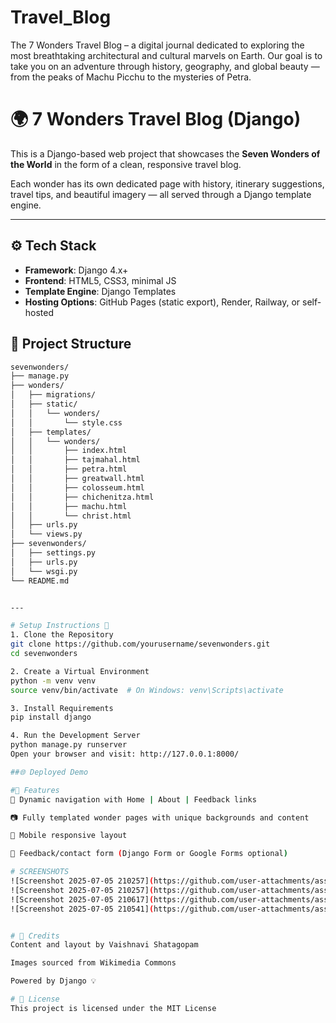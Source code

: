 # Travel_Blog
The 7 Wonders Travel Blog – a digital journal dedicated to exploring the most breathtaking architectural and cultural marvels on Earth. Our goal is to take you on an adventure through history, geography, and global beauty — from the peaks of Machu Picchu to the mysteries of Petra.
# 🌍 7 Wonders Travel Blog (Django)

This is a Django-based web project that showcases the **Seven Wonders of the World** in the form of a clean, responsive travel blog.

Each wonder has its own dedicated page with history, itinerary suggestions, travel tips, and beautiful imagery — all served through a Django template engine.

---

## ⚙️ Tech Stack

- **Framework**: Django 4.x+
- **Frontend**: HTML5, CSS3, minimal JS
- **Template Engine**: Django Templates
- **Hosting Options**: GitHub Pages (static export), Render, Railway, or self-hosted


## 📁 Project Structure

```bash
sevenwonders/
├── manage.py
├── wonders/
│   ├── migrations/
│   ├── static/
│   │   └── wonders/
│   │       └── style.css
│   ├── templates/
│   │   └── wonders/
│   │       ├── index.html
│   │       ├── tajmahal.html
│   │       ├── petra.html
│   │       ├── greatwall.html
│   │       ├── colosseum.html
│   │       ├── chichenitza.html
│   │       ├── machu.html
│   │       └── christ.html
│   ├── urls.py
│   └── views.py
├── sevenwonders/
│   ├── settings.py
│   ├── urls.py
│   └── wsgi.py
└── README.md


---

# Setup Instructions 🔧
1. Clone the Repository
git clone https://github.com/yourusername/sevenwonders.git
cd sevenwonders

2. Create a Virtual Environment
python -m venv venv
source venv/bin/activate  # On Windows: venv\Scripts\activate

3. Install Requirements
pip install django

4. Run the Development Server
python manage.py runserver
Open your browser and visit: http://127.0.0.1:8000/

##🌐 Deployed Demo

#📝 Features
🔗 Dynamic navigation with Home | About | Feedback links

📷 Fully templated wonder pages with unique backgrounds and content

📱 Mobile responsive layout

🧾 Feedback/contact form (Django Form or Google Forms optional)

# SCREENSHOTS
![Screenshot 2025-07-05 210257](https://github.com/user-attachments/assets/5da189f4-4383-4be7-8165-e05fe19091af)
![Screenshot 2025-07-05 210257](https://github.com/user-attachments/assets/780ef39c-c79e-424e-a4d3-b415c5f12ac2)
![Screenshot 2025-07-05 210617](https://github.com/user-attachments/assets/3c6978e7-ad14-47d8-9fc2-f6edc458352c)
![Screenshot 2025-07-05 210541](https://github.com/user-attachments/assets/82f03b32-4d95-44f2-b47a-5b4fb666dc67)


# 🙌 Credits
Content and layout by Vaishnavi Shatagopam

Images sourced from Wikimedia Commons

Powered by Django 💡

# 📄 License
This project is licensed under the MIT License
